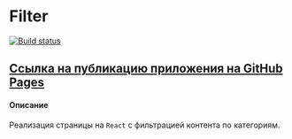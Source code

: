 # Filter

[![Build status](https://ci.appveyor.com/api/projects/status/oytf6vgw73iwin2p?svg=true)](https://ci.appveyor.com/project/AACMKT/ra-events-state_filter)

[Ссылка на публикацию приложения на GitHub Pages](https://aacmkt.github.io/ra-events-state_filter/)
---

#### Описание

Реализация страницы на `React` с фильтрацией контента по категориям.
